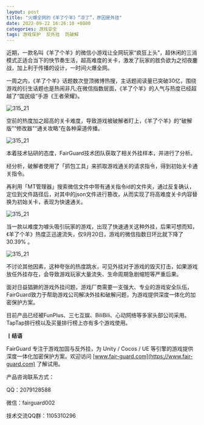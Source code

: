 ```yaml
---
layout: post
title: "火爆全网的《羊了个羊》“凉了”，原因是外挂"
date: 2022-09-22 16:26:10 +0800
categories: 游戏安全
tags: 游戏保护  反外挂  防破解
---
```


近期，一款名叫《羊了个羊》的微信小游戏让全网玩家“疯狂上头”，超休闲的三消模式正适合当下的快节奏生活，超高难度的关卡，激发了玩家的胜负欲为之彻夜鏖战，加上利于传播的设计，一时间火爆全网。<!-- more -->  

一周之内，《羊了个羊》话题数次登顶微博热搜，主话题阅读量已突破30亿，围绕游戏的衍生话题也是热闹非凡;在微信指数层面，《羊了个羊》的人气与热度已经超越了“国民级”手游《王者荣耀》。  

![315_21](/assets/res/202103/羊了个羊话题热度.png)  

空前的热度加之超高的关卡难度，导致游戏被破解者盯上，《羊了个羊》的“破解版”“修改器”“通关攻略”在各种渠道传播。  

![315_21](/assets/res/202103/通关外挂.png)  

本着技术钻研的态度，FairGuard技术团队获取了相关外挂样本，并进行了分析。  

经分析，破解者使用了「抓包工具」来抓取游戏通关的请求指令，得到初始关卡通关指令。  

再利用「MT管理器」搜索微信文件中带有通关指令id的文件夹，通过反复确认，定位到文件路径后，对其中的json文件进行篡改，从而实现了将高难度关卡内容替换为初始关卡，表现为快速通关。  

![315_21](/assets/res/202103/外挂实现动图.gif)  

当一款以难度为噱头吸引玩家的游戏，出现了快速通关这种外挂，后果可想而知，《羊了个羊》热度正迅速流失，仅9月20日，游戏的微信指数日环比就下降了30.39% 。

![315_21](/assets/res/202103/微信指数.png)  

不讨论其他因素，这种夸张的热度跳水，可见外挂对于游戏的毁灭打击，如果游戏放任外挂存在，会导致游戏玩家大量流失、生命周期急剧缩短等严重后果。  

面对日益猖獗的游戏外挂问题，游戏厂商需要一支强大、专业的游戏安全队伍，FairGuard致力于帮助游戏公司解决外挂和破解问题，为游戏提供深度一体化的加密保护方案。  

目前产品已经被FunPlus、三七互娱、BiliBili、心动网络等多家头部公司采用。TapTap排行榜以及买量排行榜上亦有多个游戏使用。  

**丨结语**  

FairGuard 专注于游戏加固与反外挂，为 Unity / Cocos / UE 等引擎的游戏提供深度一体化加密保护方案。欢迎访问 [www.fair-guard.com](https://www.fair-guard.com) 了解试用。    

产品咨询联系方式：  

QQ：2079128588  

微信：fairguard002  

技术交流QQ群：1105310296  